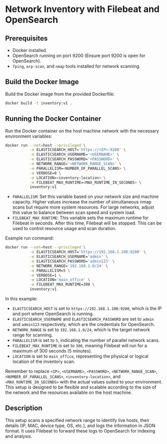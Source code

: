 # Network Inventory with Filebeat and OpenSearch

## Prerequisites
- Docker installed.
- OpenSearch running on port 9200 (Ensure port 9200 is open for OpenSearch).
- `fping`, `arp-scan`, and `nmap` tools installed for network scanning.

## Build the Docker Image
Build the Docker image from the provided Dockerfile:
```bash
docker build -t inventory:v1 .
```

## Running the Docker Container
Run the Docker container on the host machine network with the necessary environment variables:
```bash
docker run --net=host --privileged \
           -e ELASTICSEARCH_HOST='https://<IP>:9200' \
           -e ELASTICSEARCH_USERNAME='<USERNAME>' \
           -e ELASTICSEARCH_PASSWORD='<PASSWORD>' \
           -e NETWORK_RANGE='<NETWORK_RANGE_SCAN>' \
           -e PARALLELISM=<NUMBER_OF_PARALLEL_SCANS> \
           -e VERBOSE=0 \
           -e LOCATION=<inventory-location> \
           -e FILEBEAT_MAX_RUNTIME=<MAX_RUNTIME_IN_SECONDS> \
           inventory:v1
```
- `PARALLELISM`: Set this variable based on your network size and machine capacity. Higher values increase the number of simultaneous nmap scans but require more system resources. For large networks, adjust this value to balance between scan speed and system load.
- `FILEBEAT_MAX_RUNTIME`: This variable sets the maximum runtime for Filebeat in seconds. After this time, Filebeat will be stopped. This can be used to control resource usage and scan duration.

Example run command:
```bash
docker run --net=host --privileged \
           -e ELASTICSEARCH_HOST='https://192.168.1.100:9200' \
           -e ELASTICSEARCH_USERNAME='admin' \
           -e ELASTICSEARCH_PASSWORD='admin123' \
           -e NETWORK_RANGE='192.168.1.0/24' \
           -e PARALLELISM=5 \
           -e VERBOSE=1 \
           -e LOCATION='main_office' \
           -e FILEBEAT_MAX_RUNTIME=300 \
           inventory:v1
```

In this example:
- `ELASTICSEARCH_HOST` is set to `https://192.168.1.100:9200`, which is the IP and port where OpenSearch is running.
- `ELASTICSEARCH_USERNAME` and `ELASTICSEARCH_PASSWORD` are set to `admin` and `admin123` respectively, which are the credentials for OpenSearch.
- `NETWORK_RANGE` is set to `192.168.1.0/24`, which is the target network range for scanning.
- `PARALLELISM` is set to `5`, indicating the number of parallel network scans.
- `FILEBEAT_MAX_RUNTIME` is set to `300`, meaning Filebeat will run for a maximum of 300 seconds (5 minutes).
- `LOCATION` is set to `main_office`, representing the physical or logical location of the inventory scan.

Remember to replace `<IP>`, `<USERNAME>`, `<PASSWORD>`, `<NETWORK_RANGE_SCAN>`, `<NUMBER_OF_PARALLEL_SCANS>`, `<inventory-location>`, and `<MAX_RUNTIME_IN_SECONDS>` with the actual values suited to your environment. This setup is designed to be flexible and scalable according to the size of the network and the resources available on the host machine.

## Description
This setup scans a specified network range to identify live hosts, their details (IP, MAC, device type, OS, etc.), and logs the information in JSON format. It uses Filebeat to forward these logs to OpenSearch for indexing and analysis.
